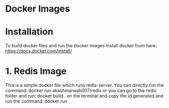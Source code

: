# Docker Images

# Installation
To build docker files and run the docker images install docker from here: https://docs.docker.com/install/

# 1. Redis Image
  This is a simple docker file which runs redis-server.
  You can directly run the command: docker run akashmarwah007/redis or you can go to the redis folder and run: docker build .
  on the terminal and copy the id generated and run the command: docker run <ID>.
  
